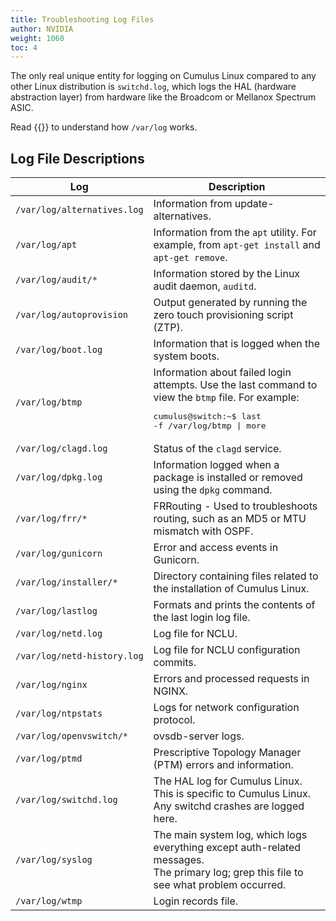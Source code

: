 ```yaml
---
title: Troubleshooting Log Files
author: NVIDIA
weight: 1060
toc: 4
---
```

The only real unique entity for logging on Cumulus Linux compared to any other Linux distribution is `switchd.log`, which logs the HAL (hardware abstraction layer) from hardware like the Broadcom or Mellanox Spectrum ASIC.

Read {{<exlink url="http://www.cyberciti.biz/faq/linux-log-files-location-and-how-do-i-view-logs-files/" text="this guide on NixCraft">}} to understand how `/var/log` works.

## Log File Descriptions

| Log | Description |
|---- |------------ |
| `/var/log/alternatives.log` | Information from update-alternatives.|
| `/var/log/apt`|Information from the `apt` utility. For example, from `apt-get install` and `apt-get remove`. |
| `/var/log/audit/*` |Information stored by the Linux audit daemon, `auditd`. |
| `/var/log/autoprovision` | Output generated by running the zero touch provisioning script (ZTP). |
| `/var/log/boot.log` | Information that is logged when the system boots. |
| `/var/log/btmp` | Information about failed login attempts. Use the last command to view the `btmp` file. For example:<pre>cumulus@switch:~$ last -f /var/log/btmp \| more</pre> |
| `/var/log/clagd.log` | Status of the `clagd` service. |
| `/var/log/dpkg.log` | Information logged when a package is installed or removed using the `dpkg` command. |
| `/var/log/frr/*` | FRRouting - Used to troubleshoots routing, such as an MD5 or MTU mismatch with OSPF. |
| `/var/log/gunicorn` | Error and access events in Gunicorn. |
| `/var/log/installer/*` | Directory containing files related to the installation of Cumulus Linux. |
| `/var/log/lastlog` | Formats and prints the contents of the last login log file. |
| `/var/log/netd.log`| Log file for NCLU. |
| `/var/log/netd-history.log`| Log file for NCLU configuration commits. |
| `/var/log/nginx`| Errors and processed requests in NGINX. |
| `/var/log/ntpstats` | Logs for network configuration protocol.|
| `/var/log/openvswitch/*` | ovsdb-server logs. |
| `/var/log/ptmd`| Prescriptive Topology Manager (PTM) errors and information. |
| `/var/log/switchd.log` | The HAL log for Cumulus Linux.<br>This is specific to Cumulus Linux. Any switchd crashes are logged here. |
| `/var/log/syslog` | The main system log, which logs everything except auth-related messages.<br>The primary log; grep this file to see what problem occurred. |
| `/var/log/wtmp` | Login records file. |
